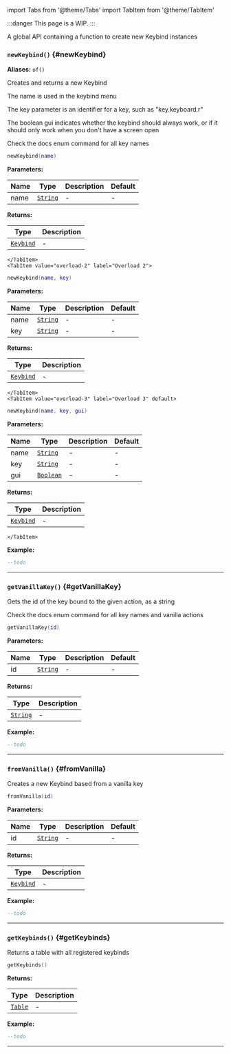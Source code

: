 import Tabs from '@theme/Tabs'
import TabItem from '@theme/TabItem'

:::danger
This page is a WIP.
:::

A global API containing a function to create new Keybind instances

### <code>newKeybind()</code> \{#newKeybind}

**Aliases:** `of()`

Creates and returns a new Keybind

The name is used in the keybind menu

The key parameter is an identifier for a key, such as "key.keyboard.r"

The boolean gui indicates whether the keybind should always work, or if it should only work when you don't have a screen open

Check the docs enum command for all key names

<Tabs>
    <TabItem value="overload-1" label="Overload 1">

```lua
newKeybind(name)
```

**Parameters:**

| Name | Type | Description | Default |
|------|--------------------------|-------------|---------|
| name | <code>[String](#)</code> | - | - |

**Returns:**

| Type | Description |
|---------------------------------------------------|-------------|
| <code>[Keybind](/globals/Keybinds/Keybind)</code> | - |

    </TabItem>
    <TabItem value="overload-2" label="Overload 2">

```lua
newKeybind(name, key)
```

**Parameters:**

| Name | Type | Description | Default |
|------|--------------------------|-------------|---------|
| name | <code>[String](#)</code> | - | - |
| key | <code>[String](#)</code> | - | - |

**Returns:**

| Type | Description |
|---------------------------------------------------|-------------|
| <code>[Keybind](/globals/Keybinds/Keybind)</code> | - |

    </TabItem>
    <TabItem value="overload-3" label="Overload 3" default>

```lua
newKeybind(name, key, gui)
```

**Parameters:**

| Name | Type | Description | Default |
|------|---------------------------|-------------|---------|
| name | <code>[String](#)</code> | - | - |
| key | <code>[String](#)</code> | - | - |
| gui | <code>[Boolean](#)</code> | - | - |

**Returns:**

| Type | Description |
|---------------------------------------------------|-------------|
| <code>[Keybind](/globals/Keybinds/Keybind)</code> | - |

    </TabItem>

</Tabs>

**Example:**

```lua
--todo
```

---

### <code>getVanillaKey()</code> \{#getVanillaKey}

Gets the id of the key bound to the given action, as a string

Check the docs enum command for all key names and vanilla actions

```lua
getVanillaKey(id)
```

**Parameters:**

| Name | Type | Description | Default |
|------|--------------------------|-------------|---------|
| id | <code>[String](#)</code> | - | - |

**Returns:**

| Type | Description |
|--------------------------|-------------|
| <code>[String](#)</code> | - |

**Example:**

```lua
--todo
```

---

### <code>fromVanilla()</code> \{#fromVanilla}

Creates a new Keybind based from a vanilla key

```lua
fromVanilla(id)
```

**Parameters:**

| Name | Type | Description | Default |
|------|--------------------------|-------------|---------|
| id | <code>[String](#)</code> | - | - |

**Returns:**

| Type | Description |
|---------------------------------------------------|-------------|
| <code>[Keybind](/globals/Keybinds/Keybind)</code> | - |

**Example:**

```lua
--todo
```

---

### <code>getKeybinds()</code> \{#getKeybinds}

Returns a table with all registered keybinds

```lua
getKeybinds()
```

**Returns:**

| Type | Description |
|-------------------------|-------------|
| <code>[Table](#)</code> | - |

**Example:**

```lua
--todo
```

---

